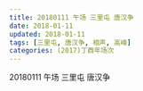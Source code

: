 ```yaml
---
title: 20180111 午场 三里屯 唐汉争
date: 2018-01-11
updated: 2018-01-11
tags: [三里屯, 唐汉争, 相声, 高峰] 
categories: (2017)丁酉年场次 
---
```

20180111 午场 三里屯 唐汉争
